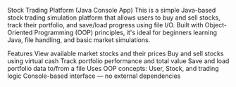 Stock Trading Platform (Java Console App)
This is a simple Java-based stock trading simulation platform that allows users to buy and sell stocks, track their portfolio, and save/load progress using file I/O. Built with Object-Oriented Programming (OOP) principles, it's ideal for beginners learning Java, file handling, and basic market simulations.

Features
View available market stocks and their prices
Buy and sell stocks using virtual cash
Track portfolio performance and total value
Save and load portfolio data to/from a file
Uses OOP concepts: User, Stock, and trading logic
Console-based interface — no external dependencies

